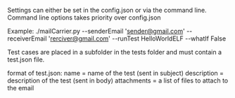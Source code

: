 Settings can either be set in the config.json or via the command line. Command line options takes priority over config.json

Example: ./mailCarrier.py --senderEmail 'sender@gmail.com' --receiverEmail 'rerciver@gmail.com' --runTest HelloWorldELF --whatIf False


Test cases are placed in a subfolder in the tests folder and must contain a test.json file.

format of test.json:
  name = name of the test (sent in subject)
  description =  description of the test (sent in body)
  attachments = a list of files to attach to the email

  
